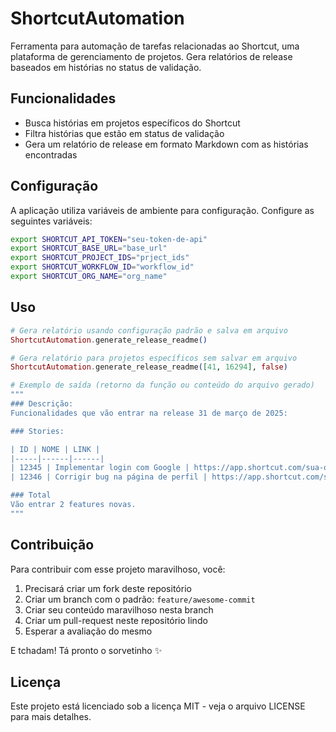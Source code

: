 # ShortcutAutomation

Ferramenta para automação de tarefas relacionadas ao Shortcut, uma plataforma de gerenciamento de projetos. Gera relatórios de release baseados em histórias no status de validação.

## Funcionalidades

- Busca histórias em projetos específicos do Shortcut
- Filtra histórias que estão em status de validação
- Gera um relatório de release em formato Markdown com as histórias encontradas

## Configuração

A aplicação utiliza variáveis de ambiente para configuração. Configure as seguintes variáveis:

```bash
export SHORTCUT_API_TOKEN="seu-token-de-api"
export SHORTCUT_BASE_URL="base_url"
export SHORTCUT_PROJECT_IDS="prject_ids"
export SHORTCUT_WORKFLOW_ID="workflow_id"
export SHORTCUT_ORG_NAME="org_name"
```

## Uso

```elixir
# Gera relatório usando configuração padrão e salva em arquivo
ShortcutAutomation.generate_release_readme()

# Gera relatório para projetos específicos sem salvar em arquivo
ShortcutAutomation.generate_release_readme([41, 16294], false)

# Exemplo de saída (retorno da função ou conteúdo do arquivo gerado)
"""
### Descrição:
Funcionalidades que vão entrar na release 31 de março de 2025:

### Stories:

| ID | NOME | LINK |
|-----|------|------|
| 12345 | Implementar login com Google | https://app.shortcut.com/sua-org/story/12345 |
| 12346 | Corrigir bug na página de perfil | https://app.shortcut.com/sua-org/story/12346 |

### Total
Vão entrar 2 features novas.
"""
```

## Contribuição

Para contribuir com esse projeto maravilhoso, você:

1. Precisará criar um fork deste repositório
2. Criar um branch com o padrão: `feature/awesome-commit`
3. Criar seu conteúdo maravilhoso nesta branch
4. Criar um pull-request neste repositório lindo
5. Esperar a avaliação do mesmo

E tchadam! Tá pronto o sorvetinho ✨

## Licença

Este projeto está licenciado sob a licença MIT - veja o arquivo LICENSE para mais detalhes.